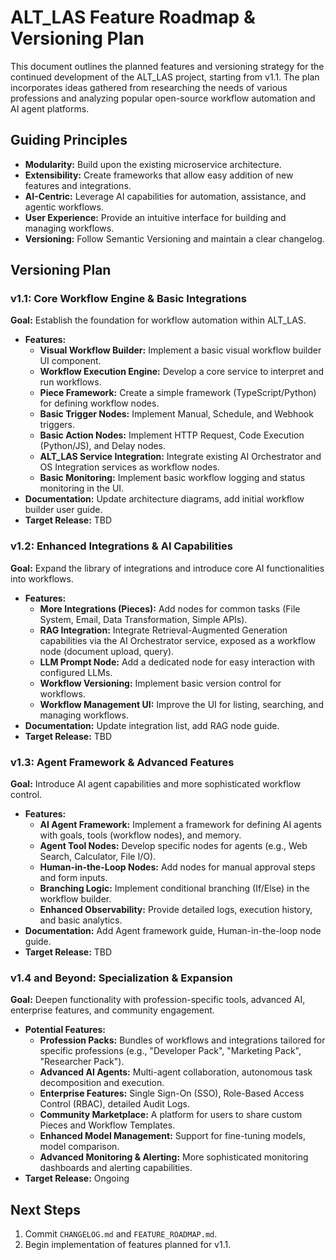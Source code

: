 # ALT_LAS Feature Roadmap & Versioning Plan

This document outlines the planned features and versioning strategy for the continued development of the ALT_LAS project, starting from v1.1. The plan incorporates ideas gathered from researching the needs of various professions and analyzing popular open-source workflow automation and AI agent platforms.

## Guiding Principles

*   **Modularity:** Build upon the existing microservice architecture.
*   **Extensibility:** Create frameworks that allow easy addition of new features and integrations.
*   **AI-Centric:** Leverage AI capabilities for automation, assistance, and agentic workflows.
*   **User Experience:** Provide an intuitive interface for building and managing workflows.
*   **Versioning:** Follow Semantic Versioning and maintain a clear changelog.

## Versioning Plan

### v1.1: Core Workflow Engine & Basic Integrations

**Goal:** Establish the foundation for workflow automation within ALT_LAS.

*   **Features:**
    *   **Visual Workflow Builder:** Implement a basic visual workflow builder UI component.
    *   **Workflow Execution Engine:** Develop a core service to interpret and run workflows.
    *   **Piece Framework:** Create a simple framework (TypeScript/Python) for defining workflow nodes.
    *   **Basic Trigger Nodes:** Implement Manual, Schedule, and Webhook triggers.
    *   **Basic Action Nodes:** Implement HTTP Request, Code Execution (Python/JS), and Delay nodes.
    *   **ALT_LAS Service Integration:** Integrate existing AI Orchestrator and OS Integration services as workflow nodes.
    *   **Basic Monitoring:** Implement basic workflow logging and status monitoring in the UI.
*   **Documentation:** Update architecture diagrams, add initial workflow builder user guide.
*   **Target Release:** TBD

### v1.2: Enhanced Integrations & AI Capabilities

**Goal:** Expand the library of integrations and introduce core AI functionalities into workflows.

*   **Features:**
    *   **More Integrations (Pieces):** Add nodes for common tasks (File System, Email, Data Transformation, Simple APIs).
    *   **RAG Integration:** Integrate Retrieval-Augmented Generation capabilities via the AI Orchestrator service, exposed as a workflow node (document upload, query).
    *   **LLM Prompt Node:** Add a dedicated node for easy interaction with configured LLMs.
    *   **Workflow Versioning:** Implement basic version control for workflows.
    *   **Workflow Management UI:** Improve the UI for listing, searching, and managing workflows.
*   **Documentation:** Update integration list, add RAG node guide.
*   **Target Release:** TBD

### v1.3: Agent Framework & Advanced Features

**Goal:** Introduce AI agent capabilities and more sophisticated workflow control.

*   **Features:**
    *   **AI Agent Framework:** Implement a framework for defining AI agents with goals, tools (workflow nodes), and memory.
    *   **Agent Tool Nodes:** Develop specific nodes for agents (e.g., Web Search, Calculator, File I/O).
    *   **Human-in-the-Loop Nodes:** Add nodes for manual approval steps and form inputs.
    *   **Branching Logic:** Implement conditional branching (If/Else) in the workflow builder.
    *   **Enhanced Observability:** Provide detailed logs, execution history, and basic analytics.
*   **Documentation:** Add Agent framework guide, Human-in-the-loop node guide.
*   **Target Release:** TBD

### v1.4 and Beyond: Specialization & Expansion

**Goal:** Deepen functionality with profession-specific tools, advanced AI, enterprise features, and community engagement.

*   **Potential Features:**
    *   **Profession Packs:** Bundles of workflows and integrations tailored for specific professions (e.g., "Developer Pack", "Marketing Pack", "Researcher Pack").
    *   **Advanced AI Agents:** Multi-agent collaboration, autonomous task decomposition and execution.
    *   **Enterprise Features:** Single Sign-On (SSO), Role-Based Access Control (RBAC), detailed Audit Logs.
    *   **Community Marketplace:** A platform for users to share custom Pieces and Workflow Templates.
    *   **Enhanced Model Management:** Support for fine-tuning models, model comparison.
    *   **Advanced Monitoring & Alerting:** More sophisticated monitoring dashboards and alerting capabilities.
*   **Target Release:** Ongoing

## Next Steps

1.  Commit `CHANGELOG.md` and `FEATURE_ROADMAP.md`.
2.  Begin implementation of features planned for v1.1.
